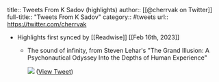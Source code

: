 title:: Tweets From K Sadov (highlights)
author:: [[@cherrvak on Twitter]]
full-title:: "Tweets From K Sadov"
category:: #tweets
url:: https://twitter.com/cherrvak

- Highlights first synced by [[Readwise]] [[Feb 16th, 2023]]
	- The sound of infinity, from Steven Lehar's "The Grand Illusion: A Psychonautical Odyssey Into the Depths of Human Experience" 
	  
	  ![](https://pbs.twimg.com/media/Fo9FtDdWYB0bF_g.jpg) ([View Tweet](https://twitter.com/cherrvak/status/1625595063228063777))